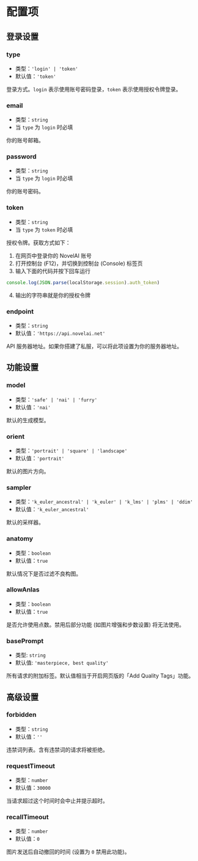 # 配置项

## 登录设置

### type

- 类型：`'login' | 'token'`
- 默认值：`'token'`

登录方式。`login` 表示使用账号密码登录，`token` 表示使用授权令牌登录。

### email

- 类型：`string`
- 当 `type` 为 `login` 时必填

你的账号邮箱。

### password

- 类型：`string`
- 当 `type` 为 `login` 时必填

你的账号密码。

### token

- 类型：`string`
- 当 `type` 为 `token` 时必填

授权令牌。获取方式如下：

1. 在网页中登录你的 NovelAI 账号
2. 打开控制台 (F12)，并切换到控制台 (Console) 标签页
3. 输入下面的代码并按下回车运行

```js
console.log(JSON.parse(localStorage.session).auth_token)
```

4. 输出的字符串就是你的授权令牌

### endpoint

- 类型：`string`
- 默认值：`'https://api.novelai.net'`

API 服务器地址。如果你搭建了私服，可以将此项设置为你的服务器地址。

## 功能设置

### model

- 类型：`'safe' | 'nai' | 'furry'`
- 默认值：`'nai'`

默认的生成模型。

### orient

- 类型：`'portrait' | 'square' | 'landscape'`
- 默认值：`'portrait'`

默认的图片方向。

### sampler

- 类型：`'k_euler_ancestral' | 'k_euler' | 'k_lms' | 'plms' | 'ddim'`
- 默认值：`'k_euler_ancestral'`

默认的采样器。

### anatomy

- 类型：`boolean`
- 默认值：`true`

默认情况下是否过滤不良构图。

### allowAnlas

- 类型：`boolean`
- 默认值：`true`

是否允许使用点数。禁用后部分功能 (如图片增强和步数设置) 将无法使用。

### basePrompt

- 类型: `string`
- 默认值: `'masterpiece, best quality'`

所有请求的附加标签。默认值相当于开启网页版的「Add Quality Tags」功能。

## 高级设置

### forbidden

- 类型：`string`
- 默认值：`''`

违禁词列表。含有违禁词的请求将被拒绝。

### requestTimeout

- 类型：`number`
- 默认值：`30000`

当请求超过这个时间时会中止并提示超时。

### recallTimeout

- 类型：`number`
- 默认值：`0`

图片发送后自动撤回的时间 (设置为 `0` 禁用此功能)。
